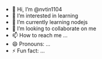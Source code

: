 - 👋 Hi, I’m @nvtin1104
- 👀 I’m interested in learning
- 🌱 I’m currently learning nodejs
- 💞️ I’m looking to collaborate on me
- 📫 How to reach me ...
- 😄 Pronouns: ...
- ⚡ Fun fact: ...
